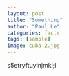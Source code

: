 ```yaml
---
layout: post
title: "Something"
author: "Paul Le"
categories: facts
tags: [sample]
image: cuba-2.jpg
---
```



s5etryftuyinjmkl;l